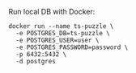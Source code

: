 Run local DB with Docker:

```
docker run --name ts-puzzle \
  -e POSTGRES_DB=ts-puzzle \
  -e POSTGRES_USER=user \
  -e POSTGRES_PASSWORD=password \
  -p 6432:5432 \
  -d postgres
```
